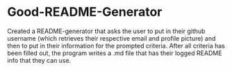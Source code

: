 # Good-README-Generator

Created a README-generator that asks the user to put in their github username (which retrieves their respective email and profile picture) and then to put in their information for the prompted criteria.  After all criteria has been filled out, the program writes a .md file that has their logged README info that they can use.  

